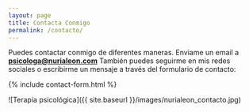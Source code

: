 ```yaml
---
layout: page
title: Contacta Conmigo
permalink: /contacto/
---
```


Puedes contactar conmigo de diferentes maneras. Enviame un email a **psicologa@nurialeon.com**
También puedes seguirme en mis redes sociales o escribirme un mensaje a través del formulario de contacto:

{% include contact-form.html %}

![Terapia psicológica]({{ site.baseurl }}/images/nurialeon_contacto.jpg)




